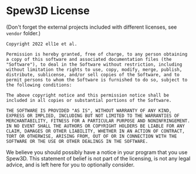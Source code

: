 
# Spew3D License

(Don't forget the external projects included with different
licenses, see `vendor` folder.)

```
Copyright 2022 ell1e et al.

Permission is hereby granted, free of charge, to any person obtaining a copy of this software and associated documentation files (the "Software"), to deal in the Software without restriction, including without limitation the rights to use, copy, modify, merge, publish, distribute, sublicense, and/or sell copies of the Software, and to permit persons to whom the Software is furnished to do so, subject to the following conditions:

The above copyright notice and this permission notice shall be included in all copies or substantial portions of the Software.

THE SOFTWARE IS PROVIDED "AS IS", WITHOUT WARRANTY OF ANY KIND, EXPRESS OR IMPLIED, INCLUDING BUT NOT LIMITED TO THE WARRANTIES OF MERCHANTABILITY, FITNESS FOR A PARTICULAR PURPOSE AND NONINFRINGEMENT. IN NO EVENT SHALL THE AUTHORS OR COPYRIGHT HOLDERS BE LIABLE FOR ANY CLAIM, DAMAGES OR OTHER LIABILITY, WHETHER IN AN ACTION OF CONTRACT, TORT OR OTHERWISE, ARISING FROM, OUT OF OR IN CONNECTION WITH THE SOFTWARE OR THE USE OR OTHER DEALINGS IN THE SOFTWARE.
```

We believe you should possibly have a notice in your program that you use
Spew3D.
This statement of belief is not part of the licensing, is not
any legal advice, and is left here for you to optionally consider.

